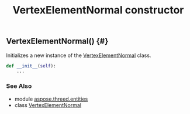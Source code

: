 ﻿---
title: VertexElementNormal constructor
second_title: Aspose.3D for Python via .NET API References
description: 
type: docs
weight: 10
url: /python-net/aspose.threed.entities/vertexelementnormal/__init__/
is_root: false
---

## VertexElementNormal() {#}

Initializes a new instance of the [VertexElementNormal](/3d/python-net/aspose.threed.entities/vertexelementnormal) class.



```python
def __init__(self):
    ...
```





### See Also
* module [aspose.threed.entities](../../)
* class [VertexElementNormal](/3d/python-net/aspose.threed.entities/vertexelementnormal)
